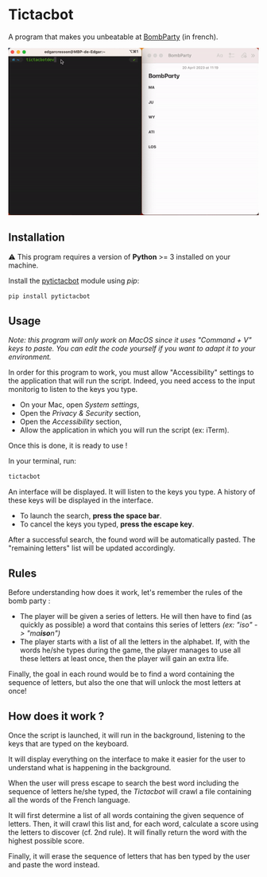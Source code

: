 # Tictacbot

A program that makes you unbeatable at [BombParty](https://jklm.fun/) (in french).

![Demo](tictacbot-demo.gif)

## Installation

⚠️ This program requires a version of **Python** >= 3 installed on your machine.

Install the [pytictacbot](https://pypi.org/project/pytictacbot/) module using *pip*:
```zsh
pip install pytictacbot
```

## Usage

*Note: this program will only work on MacOS since it uses "Command + V" keys to paste. You can edit the code yourself if you want to adapt it to your environment.*

In order for this program to work, you must allow "Accessibility" settings to the application that will run the script. Indeed, you need access to the input monitorig to listen to the keys you type.

- On your Mac, open *System settings*,
- Open the *Privacy & Security* section,
- Open the *Accessibility* section,
- Allow the application in which you will run the script (ex: iTerm).

Once this is done, it is ready to use !

In your terminal, run:
```zsh
tictacbot
```

An interface will be displayed. It will listen to the keys you type. A history of these keys will be displayed in the interface.

- To launch the search, **press the space bar**.
- To cancel the keys you typed, **press the escape key**. 

After a successful search, the found word will be automatically pasted. The "remaining letters" list will be updated accordingly.

## Rules

Before understanding how does it work, let's remember the rules of the bomb party :
- The player will be given a series of letters. He will then have to find (as quickly as possible) a word that contains this series of letters *(ex: "iso" -> "ma**iso**n")*
- The player starts with a list of all the letters in the alphabet. If, with the words he/she types during the game, the player manages to use all these letters at least once, then the player will gain an extra life.

Finally, the goal in each round would be to find a word containing the sequence of letters, but also the one that will unlock the most letters at once!

## How does it work ?

Once the script is launched, it will run in the background, listening to the keys that are typed on the keyboard.

It will display everything on the interface to make it easier for the user to understand what is happening in the background.

When the user will press escape to search the best word including the sequence of letters he/she typed, the *Tictacbot* will crawl a file containing all the words of the French language.

It will first determine a list of all words containing the given sequence of letters.
Then, it will crawl this list and, for each word, calculate a score using the letters to discover (cf. 2nd rule). It will finally return the word with the highest possible score.

Finally, it will erase the sequence of letters that has ben typed by the user and paste the word instead.